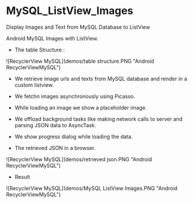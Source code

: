 # MySQL_ListView_Images
Display Images and Text from MySQL Database to ListView

Android MySQL Images with ListView.

* The table Structure :

![RecyclerView MySQL](demos/table structure.PNG "Android RecyclerViewMySQL")

* We retrieve image urls and texts from MySQL database and render in a custom listview.
* We fetchn images asynchronously using Picasso.
* While loading an image we show a placeholder image.
* We offload background tasks like making network calls to server and parsing JSON data to AsyncTask.
* We show progress dialog while loading the data.

* The retrieved JSON in a browser.

![RecyclerView MySQL](demos/retrieved json.PNG "Android RecyclerViewMySQL")

* Result

![RecyclerView MySQL](demos/MySQL ListView Images.PNG "Android RecyclerViewMySQL")

